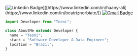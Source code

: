[![Linkedin Badge](https://img.shields.io/badge/-LinkedIn-blue?style=flat-square&logo=Linkedin&logoColor=white&link=[https://www.linkedin.com/in/beatriznorbiato](https://www.linkedin.com/in/beatriznorbiato/))]([https://www.linkedin.com/in/haany-ali](https://www.linkedin.com/in/beatriznorbiato/)) [![Gmail Badge](https://img.shields.io/badge/-Email-c14438?style=flat-square&logo=Gmail&logoColor=white&link=mailto:jbn.testoni@gmail.com)](mailto:jbn.testoni@gmail.com) </p>

```js
import Developer from "Teoni";

class AboutMe extends Developer {
  name = "Teoni";
  stack = "Software Developer & Data Engineer";
  location = "Brazil";
}
```

